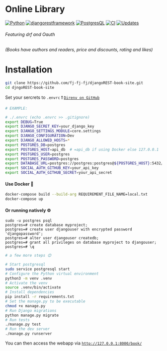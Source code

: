 # Online Library

[![Python](https://img.shields.io/static/v1?label=Python&style=plastic&logofor-the-badge&message=3&color=3776AB&logo=PYTHON)](https://www.python.org/)
[![djangorestframework](https://img.shields.io/badge/django-rest-framework?style=flat&logo=djangorest)](https://www.django-rest-framework.org/)
[![PostgresQL](https://img.shields.io/badge/-PostgreSQL-blue?style=flat&logo=postgresql)](https://www.postgresql.org/)
[![CI](https://github.com/fj-fj-fj/djangoREST-book-site/actions/workflows/test-app.yml/badge.svg)](https://github.com/fj-fj-fj/djangoREST-book-site/actions/workflows/test-app.yml)
[![Updates](https://pyup.io/repos/github/fj-fj-fj/djangoREST-book-site/shield.svg)](https://pyup.io/repos/github/fj-fj-fj/djangoREST-book-site/)


###### Featuring drf and Oauth

*(Books have authors and readers, price and discounts, rating and likes)*
#
# Installation
```bash
git clone https://github.com/fj-fj-fj/djangoREST-book-site.git
cd djngoREST-book-site
```
Set your sercrets to `.envrc` :heavy_exclamation_mark: [`Direnv on GitHub`](https://github.com/direnv/direnv)

```bash
# EXAMPLE:

# ./.envrc (echo .envrc >> .gitignore)
export DEBUG=True
export DJANGO_SECRET_KEY=your_django_key
export DJANGO_SETTINGS_MODULE=core.settings
export DJANGO_CONFIGURATION=Dev
export DJANGO_ALLOWED_HOSTS=*
export POSTGRES_DB=postgres
export POSTGRES_HOST=api_db  # =api_db if using Docker else 127.0.0.1
export POSTGRES_USER=postgres
export POSTGRES_PASSWORD=postgres
export DATABASE_URL=postgres://postgres:postgres@${POSTGRES_HOST}:5432/postgres
export SOCIAL_AUTH_GITHUB_KEY=your_api_key
export SOCIAL_AUTH_GITHUB_SECRET=your_api_secret
```
#### Use Docker  :whale:
```bash
docker-compose build --build-arg REQUIREMENT_FILE_NAME=local.txt
docker-compose up
```

#### Or running natively  :gear:
```pgsql
sudo -u postgres psql
postgres=# create database myproject;
postgres=# create user djangouser with encrypted password 'djangopassword';
postgres=# alter user djangouser createdb;
postgres=# grant all privileges on database myproject to djangouser;
postgres=# \q
```

```bash
# a few more steps 😊

# Start postgresql
sudo service postgresql start
# Configure the Python virtual environment
python3 -m venv .venv
# Activate the venv
source .venv/bin/activate
# Install dependencies
pip install -r requirements.txt
# Set the manage.py to be executable
chmod +x manage.py
# Run Django migrations
python manage.py migrate
# Run tests
./manage.py test
# Run the dev server
./manage.py runserver
```
You can then access the webapp via [`http://127.0.0.1:8000/book/`](http://127.0.0.1:8000/book/)
